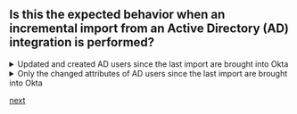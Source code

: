 ## Is this the expected behavior when an incremental import from an Active Directory (AD) integration is performed?

<details>
  <summary>Updated and created AD users since the last import are brought into Okta</summary>
<p>
  Yes
</p>
</details>

<details>
  <summary>Only the changed attributes of AD users since the last import are brought into Okta</summary>
<p>
  No
</p>
</details>


[next](5.md)
